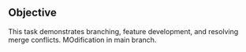 ## Objective

This task demonstrates branching, feature development, and resolving merge conflicts.
MOdification in main branch.
